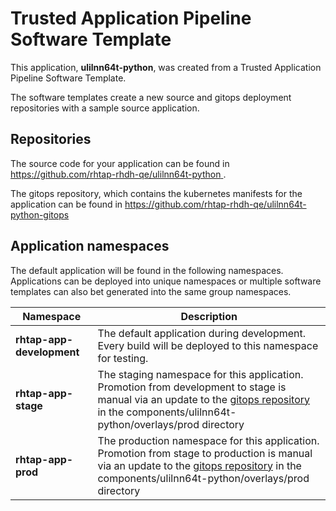 # Trusted Application Pipeline Software Template

This application, **ulilnn64t-python**, was created from a Trusted Application Pipeline Software Template.

The software templates create a new source and gitops deployment repositories with a sample source application. 

## Repositories

The source code for your application can be found in [https://github.com/rhtap-rhdh-qe/ulilnn64t-python ](https://github.com/rhtap-rhdh-qe/ulilnn64t-python ).
 
The gitops repository, which contains the kubernetes manifests for the application can be found in 
[https://github.com/rhtap-rhdh-qe/ulilnn64t-python-gitops ](https://github.com/rhtap-rhdh-qe/ulilnn64t-python-gitops ) 

## Application namespaces 

The default application will be found in the following namespaces. Applications can be deployed into unique namespaces or multiple software templates can also bet generated into the same group namespaces.  

|  Namespace   |  Description   |  
| -------- | -------- |   
| **rhtap-app-development** | The default application during development. Every build will be deployed to this namespace for testing. | 
| **rhtap-app-stage** | The staging namespace for this application. Promotion from development to stage is manual via an update to the [gitops repository](https://github.com/rhtap-rhdh-qe/ulilnn64t-python-gitops ) in the components/ulilnn64t-python/overlays/prod directory |  
| **rhtap-app-prod** | The production namespace for this application. Promotion from stage to production is manual via an update to the [gitops repository](https://github.com/rhtap-rhdh-qe/ulilnn64t-python-gitops ) in the components/ulilnn64t-python/overlays/prod directory | 